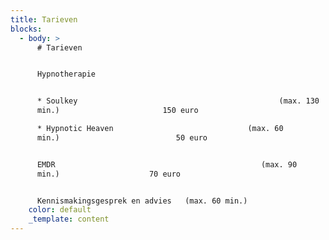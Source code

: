 ```yaml
---
title: Tarieven
blocks:
  - body: >
      # Tarieven


      Hypnotherapie 


      * Soulkey                                             (max. 130
      min.)                       150 euro

      * Hypnotic Heaven                              (max. 60
      min.)                          50 euro


      EMDR                                              (max. 90
      min.)                    70 euro


      Kennismakingsgesprek en advies   (max. 60 min.)                    30 euro
    color: default
    _template: content
---
```


